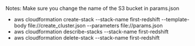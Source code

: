 Notes:
Make sure you change the name of the S3 bucket in params.json

* aws cloudformation create-stack --stack-name first-redshift --template-body file://create_cluster.json --parameters file://params.json
* aws cloudformation describe-stacks --stack-name first-redshift
* aws cloudformation delete-stack --stack-name first-redshift
